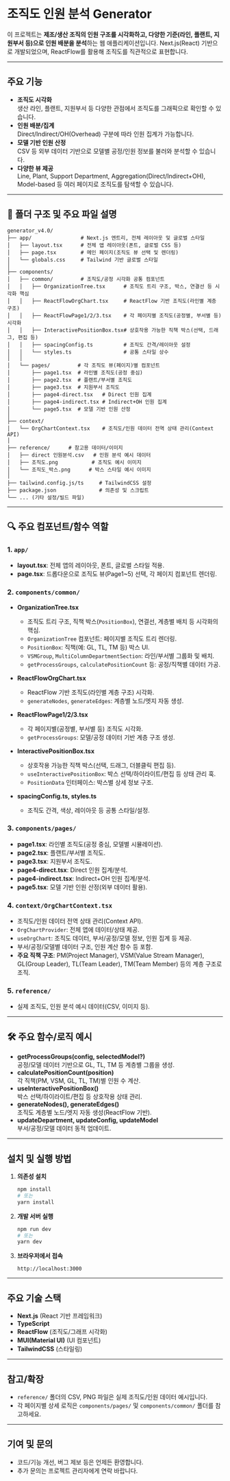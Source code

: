 # 조직도 인원 분석 Generator

이 프로젝트는 **제조/생산 조직의 인원 구조를 시각화하고, 다양한 기준(라인, 플랜트, 지원부서 등)으로 인원 배분을 분석**하는 웹 애플리케이션입니다. Next.js(React) 기반으로 개발되었으며, ReactFlow를 활용해 조직도를 직관적으로 표현합니다.

---

## 주요 기능

- **조직도 시각화**  
  생산 라인, 플랜트, 지원부서 등 다양한 관점에서 조직도를 그래픽으로 확인할 수 있습니다.
- **인원 배분/집계**  
  Direct/Indirect/OH(Overhead) 구분에 따라 인원 집계가 가능합니다.
- **모델 기반 인원 산정**  
  CSV 등 외부 데이터 기반으로 모델별 공정/인원 정보를 불러와 분석할 수 있습니다.
- **다양한 뷰 제공**  
  Line, Plant, Support Department, Aggregation(Direct/Indirect+OH), Model-based 등 여러 페이지로 조직도를 탐색할 수 있습니다.

---

## 📁 폴더 구조 및 주요 파일 설명

```
generator_v4.0/
├── app/                # Next.js 엔트리, 전체 레이아웃 및 글로벌 스타일
│   ├── layout.tsx      # 전체 앱 레이아웃(폰트, 글로벌 CSS 등)
│   ├── page.tsx        # 메인 페이지(조직도 뷰 선택 및 렌더링)
│   └── globals.css     # Tailwind 기반 글로벌 스타일
│
├── components/
│   ├── common/         # 조직도/공정 시각화 공통 컴포넌트
│   │   ├── OrganizationTree.tsx      # 조직도 트리 구조, 박스, 연결선 등 시각화 핵심
│   │   ├── ReactFlowOrgChart.tsx     # ReactFlow 기반 조직도(라인별 계층 구조)
│   │   ├── ReactFlowPage1/2/3.tsx    # 각 페이지별 조직도(공정별, 부서별 등) 시각화
│   │   ├── InteractivePositionBox.tsx# 상호작용 가능한 직책 박스(선택, 드래그, 편집 등)
│   │   ├── spacingConfig.ts          # 조직도 간격/레이아웃 설정
│   │   └── styles.ts                 # 공통 스타일 상수
│   │
│   └── pages/         # 각 조직도 뷰(페이지)별 컴포넌트
│       ├── page1.tsx  # 라인별 조직도(공정 중심)
│       ├── page2.tsx  # 플랜트/부서별 조직도
│       ├── page3.tsx  # 지원부서 조직도
│       ├── page4-direct.tsx   # Direct 인원 집계
│       ├── page4-indirect.tsx # Indirect+OH 인원 집계
│       └── page5.tsx  # 모델 기반 인원 산정
│
├── context/
│   └── OrgChartContext.tsx    # 조직도/인원 데이터 전역 상태 관리(Context API)
│
├── reference/      # 참고용 데이터/이미지
│   ├── direct 인원분석.csv   # 인원 분석 예시 데이터
│   ├── 조직도.png           # 조직도 예시 이미지
│   └── 조직도_박스.png      # 박스 스타일 예시 이미지
│
├── tailwind.config.js/ts     # TailwindCSS 설정
├── package.json              # 의존성 및 스크립트
└── ... (기타 설정/빌드 파일)
```

---

## 🔍 주요 컴포넌트/함수 역할

### 1. `app/`
- **layout.tsx**: 전체 앱의 레이아웃, 폰트, 글로벌 스타일 적용.
- **page.tsx**: 드롭다운으로 조직도 뷰(Page1~5) 선택, 각 페이지 컴포넌트 렌더링.

### 2. `components/common/`
- **OrganizationTree.tsx**
  - 조직도 트리 구조, 직책 박스(`PositionBox`), 연결선, 계층별 배치 등 시각화의 핵심.
  - `OrganizationTree` 컴포넌트: 페이지별 조직도 트리 렌더링.
  - `PositionBox`: 직책(예: GL, TL, TM 등) 박스 UI.
  - `VSMGroup`, `MultiColumnDepartmentSection`: 라인/부서별 그룹화 및 배치.
  - `getProcessGroups`, `calculatePositionCount` 등: 공정/직책별 데이터 가공.

- **ReactFlowOrgChart.tsx**
  - ReactFlow 기반 조직도(라인별 계층 구조) 시각화.
  - `generateNodes`, `generateEdges`: 계층별 노드/엣지 자동 생성.

- **ReactFlowPage1/2/3.tsx**
  - 각 페이지별(공정별, 부서별 등) 조직도 시각화.
  - `getProcessGroups`: 모델/공정 데이터 기반 계층 구조 생성.

- **InteractivePositionBox.tsx**
  - 상호작용 가능한 직책 박스(선택, 드래그, 더블클릭 편집 등).
  - `useInteractivePositionBox`: 박스 선택/하이라이트/편집 등 상태 관리 훅.
  - `PositionData` 인터페이스: 박스별 상세 정보 구조.

- **spacingConfig.ts, styles.ts**
  - 조직도 간격, 색상, 레이아웃 등 공통 스타일/설정.

### 3. `components/pages/`
- **page1.tsx**: 라인별 조직도(공정 중심, 모델별 시뮬레이션).
- **page2.tsx**: 플랜트/부서별 조직도.
- **page3.tsx**: 지원부서 조직도.
- **page4-direct.tsx**: Direct 인원 집계/분석.
- **page4-indirect.tsx**: Indirect+OH 인원 집계/분석.
- **page5.tsx**: 모델 기반 인원 산정(외부 데이터 활용).

### 4. `context/OrgChartContext.tsx`
- 조직도/인원 데이터 전역 상태 관리(Context API).
- `OrgChartProvider`: 전체 앱에 데이터/상태 제공.
- `useOrgChart`: 조직도 데이터, 부서/공정/모델 정보, 인원 집계 등 제공.
- 부서/공정/모델별 데이터 구조, 인원 계산 함수 등 포함.
- **주요 직책 구조**: PM(Project Manager), VSM(Value Stream Manager), GL(Group Leader), TL(Team Leader), TM(Team Member) 등의 계층 구조로 조직.

### 5. `reference/`
- 실제 조직도, 인원 분석 예시 데이터(CSV, 이미지 등).

---

## 🛠️ 주요 함수/로직 예시

- **getProcessGroups(config, selectedModel?)**  
  공정/모델 데이터 기반으로 GL, TL, TM 등 계층별 그룹을 생성.
- **calculatePositionCount(position)**  
  각 직책(PM, VSM, GL, TL, TM)별 인원 수 계산.
- **useInteractivePositionBox()**  
  박스 선택/하이라이트/편집 등 상호작용 상태 관리.
- **generateNodes(), generateEdges()**  
  조직도 계층별 노드/엣지 자동 생성(ReactFlow 기반).
- **updateDepartment, updateConfig, updateModel**  
  부서/공정/모델 데이터 동적 업데이트.

---

## 설치 및 실행 방법

1. **의존성 설치**
   ```bash
   npm install
   # 또는
   yarn install
   ```

2. **개발 서버 실행**
   ```bash
   npm run dev
   # 또는
   yarn dev
   ```

3. **브라우저에서 접속**
   ```
   http://localhost:3000
   ```

---

## 주요 기술 스택

- **Next.js** (React 기반 프레임워크)
- **TypeScript**
- **ReactFlow** (조직도/그래프 시각화)
- **MUI(Material UI)** (UI 컴포넌트)
- **TailwindCSS** (스타일링)

---

## 참고/확장

- `reference/` 폴더의 CSV, PNG 파일은 실제 조직도/인원 데이터 예시입니다.
- 각 페이지별 상세 로직은 `components/pages/` 및 `components/common/` 폴더를 참고하세요.

---

## 기여 및 문의

- 코드/기능 개선, 버그 제보 등은 언제든 환영합니다.
- 추가 문의는 프로젝트 관리자에게 연락 바랍니다.
